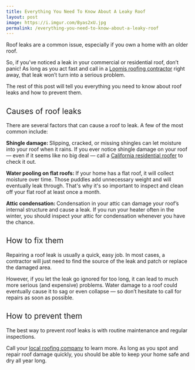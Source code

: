```yaml
---
title: Everything You Need To Know About A Leaky Roof
layout: post
image: https://i.imgur.com/Byas2xU.jpg
permalink: /everything-you-need-to-know-about-a-leaky-roof
---
```


 <p><span style="font-weight: 400;">Roof leaks are a common issue, especially if you own a home with an older roof.&nbsp;</span></p> <p><span style="font-weight: 400;">So, if you&rsquo;ve noticed a leak in your commercial or residential roof, don&rsquo;t panic! As long as you act fast and call in a <a href="https://level1roofing.com/" target="_blank" rel="noopener">Loomis roofing contractor</a> right away, that leak won&rsquo;t turn into a serious problem.&nbsp;</span></p> <p><span style="font-weight: 400;">The rest of this post will tell you everything you need to know about roof leaks and how to prevent them.&nbsp;</span></p> <h2><span style="font-weight: 400;">Causes of roof leaks</span></h2> <p><span style="font-weight: 400;">There are several factors that can cause a roof to leak. A few of the most common include:&nbsp;</span></p> <p><strong>Shingle damage: </strong><span style="font-weight: 400;">Slipping, cracked, or missing shingles can let moisture into your roof when it rains. If you ever notice shingle damage on your roof &mdash; even if it seems like no big deal &mdash; call a <a href="https://level1roofing.com/residential-roofing-company-loomis-ca/" target="_blank" rel="noopener">California residential roofer</a> to check it out.&nbsp;</span></p> <p><strong>Water pooling on flat roofs: </strong><span style="font-weight: 400;">If your home has a flat roof, it will collect moisture over time. Those puddles add unnecessary weight and will eventually leak through. That's why it's so important to inspect and clean off your flat roof at least once a month.&nbsp;</span></p> <p><strong>Attic condensation: </strong><span style="font-weight: 400;">Condensation in your attic can damage your roof&rsquo;s internal structure and cause a leak. If you run your heater often in the winter, you should inspect your attic for condensation whenever you have the chance.&nbsp;</span></p> <h2><span style="font-weight: 400;">How to fix them</span></h2> <p><span style="font-weight: 400;">Repairing a roof leak is usually a quick, easy job. In most cases, a contractor will just need to find the source of the leak and patch or replace the damaged area.&nbsp;</span></p> <p><span style="font-weight: 400;">However, if you let the leak go ignored for too long, it can lead to much more serious (and expensive) problems. Water damage to a roof could eventually cause it to sag or even collapse &mdash; so don&rsquo;t hesitate to call for repairs as soon as possible.&nbsp;</span></p> <h2><span style="font-weight: 400;">How to prevent them&nbsp;</span></h2> <p><span style="font-weight: 400;">The best way to prevent roof leaks is with routine maintenance and regular inspections.&nbsp;</span></p> <p><span style="font-weight: 400;">Call your <a href="https://level1roofing.com/commercial-roofing-company-loomis-ca/" target="_blank" rel="noopener">local roofing company</a> to learn more. As long as you spot and repair roof damage quickly, you should be able to keep your home safe and dry all year long. </span></p> 
